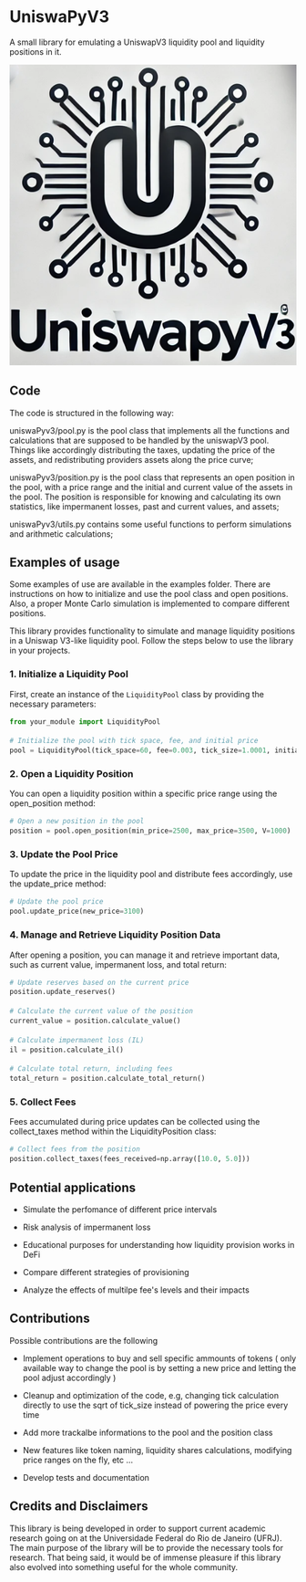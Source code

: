 # UniswaPyV3

A small library for emulating a UniswapV3 liquidity pool and liquidity positions in it.

![image](docs/logo.png)

## Code

The code is structured in the following way:

uniswaPyv3/pool.py is the pool class that implements all the functions and calculations that are supposed to be handled by the uniswapV3 pool. Things like accordingly distributing the taxes, updating the price of the assets, and redistributing providers assets along the price curve;

uniswaPyv3/position.py is the pool class that represents an open position in the pool, with a price range and the initial and current value of the assets in the pool. The position is responsible for knowing and calculating its own statistics, like impermanent losses, past and current values, and assets;

uniswaPyv3/utils.py contains some useful functions to perform simulations and arithmetic calculations;

## Examples of usage

Some examples of use are available in the examples folder. There are instructions on how to initialize and use the pool class and open positions. Also, a proper Monte Carlo simulation is implemented to compare different positions.

This library provides functionality to simulate and manage liquidity positions in a Uniswap V3-like liquidity pool. Follow the steps below to use the library in your projects.

### 1. Initialize a Liquidity Pool

First, create an instance of the `LiquidityPool` class by providing the necessary parameters:

```python
from your_module import LiquidityPool

# Initialize the pool with tick space, fee, and initial price
pool = LiquidityPool(tick_space=60, fee=0.003, tick_size=1.0001, initial_price=3000)
```

### 2. Open a Liquidity Position
You can open a liquidity position within a specific price range using the open_position method:

```python
# Open a new position in the pool
position = pool.open_position(min_price=2500, max_price=3500, V=1000)

```

### 3. Update the Pool Price
To update the price in the liquidity pool and distribute fees accordingly, use the update_price method:

```python
# Update the pool price
pool.update_price(new_price=3100)
```

### 4. Manage and Retrieve Liquidity Position Data
After opening a position, you can manage it and retrieve important data, such as current value, impermanent loss, and total return:

```python
# Update reserves based on the current price
position.update_reserves()

# Calculate the current value of the position
current_value = position.calculate_value()

# Calculate impermanent loss (IL)
il = position.calculate_il()

# Calculate total return, including fees
total_return = position.calculate_total_return()
```

### 5. Collect Fees
Fees accumulated during price updates can be collected using the collect_taxes method within the LiquidityPosition class:

```python
# Collect fees from the position
position.collect_taxes(fees_received=np.array([10.0, 5.0]))
```


## Potential applications

- Simulate the perfomance of different price intervals

- Risk analysis of impermanent loss

- Educational purposes for understanding how liquidity provision works in DeFi

- Compare different strategies of provisioning

- Analyze the effects of multilpe fee's levels and their impacts


## Contributions

Possible contributions are the following

- Implement operations to buy and sell specific ammounts of tokens ( only available way to change the pool is by setting a new price and letting the pool adjust accordingly )

- Cleanup and optimization of the code, e.g, changing tick calculation directly to use the sqrt of tick_size instead of powering the price every time

- Add more trackalbe informations to the pool and the position class

- New features like token naming, liquidity shares calculations, modifying price ranges on the fly, etc ...

- Develop tests and documentation

## Credits and Disclaimers

This library is being developed in order to support current academic research going on at the Universidade Federal do Rio de Janeiro (UFRJ). The main purpose of the library will be to provide the necessary tools for research. That being said, it would be of immense pleasure if this library also evolved into something useful for the whole community.
<!-- ### Citing

```
@software{UniswaPyV3,
  author = {Bruno L. Trotti},
  doi = {10.5281/zenodo.6536395},
  license = {MIT License},
  month = {6},
  title = {{UniswaPyV3}},
  url = {https://github.com/brunoCCOS/UniswaPyV3},
  version = {0.1.0},
  year = {2024}
}
``` -->
